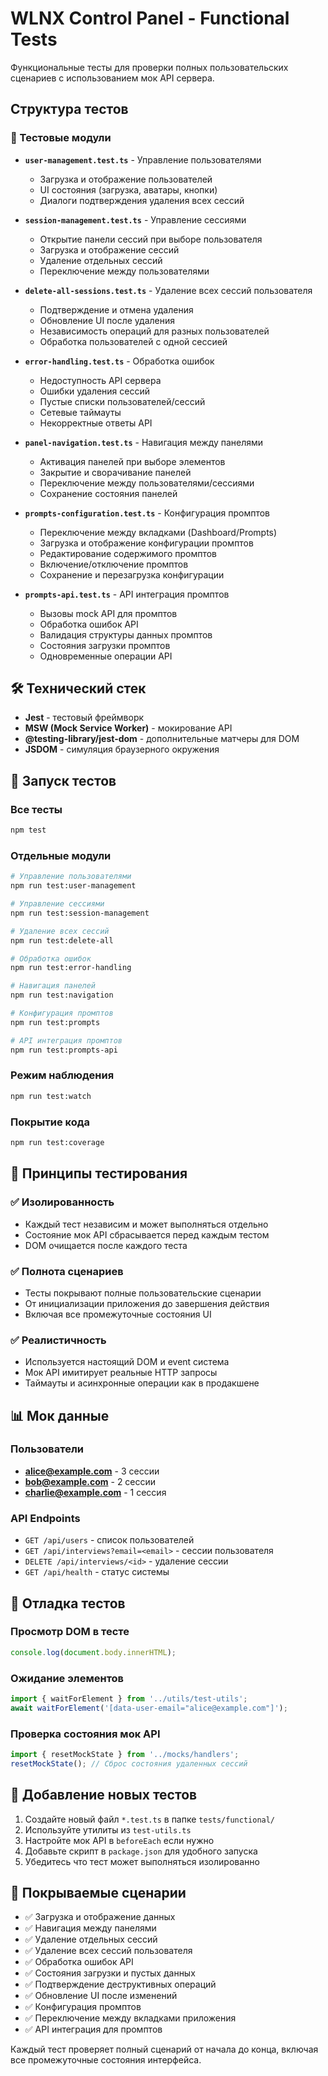 # WLNX Control Panel - Functional Tests

Функциональные тесты для проверки полных пользовательских сценариев с использованием мок API сервера.

## Структура тестов

### 🧪 Тестовые модули

- **`user-management.test.ts`** - Управление пользователями
  - Загрузка и отображение пользователей
  - UI состояния (загрузка, аватары, кнопки)
  - Диалоги подтверждения удаления всех сессий

- **`session-management.test.ts`** - Управление сессиями
  - Открытие панели сессий при выборе пользователя
  - Загрузка и отображение сессий
  - Удаление отдельных сессий
  - Переключение между пользователями

- **`delete-all-sessions.test.ts`** - Удаление всех сессий пользователя
  - Подтверждение и отмена удаления
  - Обновление UI после удаления
  - Независимость операций для разных пользователей
  - Обработка пользователей с одной сессией

- **`error-handling.test.ts`** - Обработка ошибок
  - Недоступность API сервера
  - Ошибки удаления сессий
  - Пустые списки пользователей/сессий
  - Сетевые таймауты
  - Некорректные ответы API

- **`panel-navigation.test.ts`** - Навигация между панелями
  - Активация панелей при выборе элементов
  - Закрытие и сворачивание панелей
  - Переключение между пользователями/сессиями
  - Сохранение состояния панелей

- **`prompts-configuration.test.ts`** - Конфигурация промптов
  - Переключение между вкладками (Dashboard/Prompts)
  - Загрузка и отображение конфигурации промптов
  - Редактирование содержимого промптов
  - Включение/отключение промптов
  - Сохранение и перезагрузка конфигурации

- **`prompts-api.test.ts`** - API интеграция промптов
  - Вызовы mock API для промптов
  - Обработка ошибок API
  - Валидация структуры данных промптов
  - Состояния загрузки промптов
  - Одновременные операции API

## 🛠 Технический стек

- **Jest** - тестовый фреймворк
- **MSW (Mock Service Worker)** - мокирование API
- **@testing-library/jest-dom** - дополнительные матчеры для DOM
- **JSDOM** - симуляция браузерного окружения

## 🚀 Запуск тестов

### Все тесты
```bash
npm test
```

### Отдельные модули
```bash
# Управление пользователями
npm run test:user-management

# Управление сессиями  
npm run test:session-management

# Удаление всех сессий
npm run test:delete-all

# Обработка ошибок
npm run test:error-handling

# Навигация панелей
npm run test:navigation

# Конфигурация промптов
npm run test:prompts

# API интеграция промптов
npm run test:prompts-api
```

### Режим наблюдения
```bash
npm run test:watch
```

### Покрытие кода
```bash
npm run test:coverage
```

## 🔧 Принципы тестирования

### ✅ Изолированность
- Каждый тест независим и может выполняться отдельно
- Состояние мок API сбрасывается перед каждым тестом
- DOM очищается после каждого теста

### ✅ Полнота сценариев
- Тесты покрывают полные пользовательские сценарии
- От инициализации приложения до завершения действия
- Включая все промежуточные состояния UI

### ✅ Реалистичность
- Используется настоящий DOM и event система
- Мок API имитирует реальные HTTP запросы
- Таймауты и асинхронные операции как в продакшене

## 📊 Мок данные

### Пользователи
- **alice@example.com** - 3 сессии
- **bob@example.com** - 2 сессии  
- **charlie@example.com** - 1 сессия

### API Endpoints
- `GET /api/users` - список пользователей
- `GET /api/interviews?email=<email>` - сессии пользователя
- `DELETE /api/interviews/<id>` - удаление сессии
- `GET /api/health` - статус системы

## 🐛 Отладка тестов

### Просмотр DOM в тесте
```typescript
console.log(document.body.innerHTML);
```

### Ожидание элементов
```typescript
import { waitForElement } from '../utils/test-utils';
await waitForElement('[data-user-email="alice@example.com"]');
```

### Проверка состояния мок API
```typescript
import { resetMockState } from '../mocks/handlers';
resetMockState(); // Сброс состояния удаленных сессий
```

## 📝 Добавление новых тестов

1. Создайте новый файл `*.test.ts` в папке `tests/functional/`
2. Используйте утилиты из `test-utils.ts`
3. Настройте мок API в `beforeEach` если нужно
4. Добавьте скрипт в `package.json` для удобного запуска
5. Убедитесь что тест может выполняться изолированно

## 🎯 Покрываемые сценарии

- ✅ Загрузка и отображение данных
- ✅ Навигация между панелями
- ✅ Удаление отдельных сессий
- ✅ Удаление всех сессий пользователя
- ✅ Обработка ошибок API
- ✅ Состояния загрузки и пустых данных
- ✅ Подтверждение деструктивных операций
- ✅ Обновление UI после изменений
- ✅ Конфигурация промптов
- ✅ Переключение между вкладками приложения
- ✅ API интеграция для промптов

Каждый тест проверяет полный сценарий от начала до конца, включая все промежуточные состояния интерфейса.
